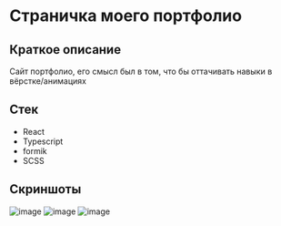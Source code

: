 
# Страничка моего портфолио
## Краткое описание
Сайт портфолио, его смысл был в том, что бы оттачивать навыки в вёрстке/анимациях
## Стек
+ React
+ Typescript
+ formik
+ SCSS
## Скриншоты
![image](https://github.com/pantaiz/Portfolio/assets/111352651/4f4cb3c2-7850-426f-af37-ff34c330e67a)
![image](https://github.com/pantaiz/Portfolio/assets/111352651/093615cc-d73a-4a26-ae24-240898a8b2ac)
![image](https://github.com/pantaiz/Portfolio/assets/111352651/b5caaafb-51ee-4d52-9a81-defd0440c80d)
